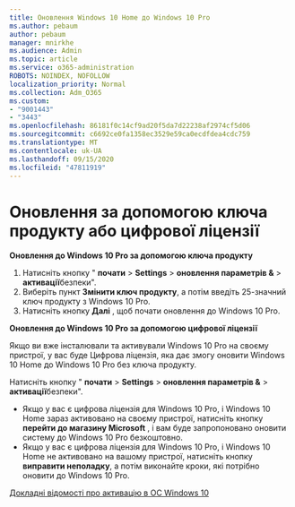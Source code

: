 ```yaml
---
title: Оновлення Windows 10 Home до Windows 10 Pro
ms.author: pebaum
author: pebaum
manager: mnirkhe
ms.audience: Admin
ms.topic: article
ms.service: o365-administration
ROBOTS: NOINDEX, NOFOLLOW
localization_priority: Normal
ms.collection: Adm_O365
ms.custom:
- "9001443"
- "3443"
ms.openlocfilehash: 86181f0c14cf9ad20f5da7d22238af2974cf5d06
ms.sourcegitcommit: c6692ce0fa1358ec3529e59ca0ecdfdea4cdc759
ms.translationtype: MT
ms.contentlocale: uk-UA
ms.lasthandoff: 09/15/2020
ms.locfileid: "47811919"
---
```

# <a name="upgrade-using-either-a-product-key-or-a-digital-license"></a>Оновлення за допомогою ключа продукту або цифрової ліцензії

**Оновлення до Windows 10 Pro за допомогою ключа продукту**

1. Натисніть кнопку " **почати**  >  **Settings**  >  **оновлення параметрів &**  >  **активації**безпеки".
2. Виберіть пункт **Змінити ключ продукту**, а потім введіть 25-значний ключ продукту з Windows 10 Pro.
3. Натисніть кнопку **Далі** , щоб почати оновлення до Windows 10 Pro.

**Оновлення до Windows 10 Pro за допомогою цифрової ліцензії**

Якщо ви вже інсталювали та активували Windows 10 Pro на своєму пристрої, у вас буде Цифрова ліцензія, яка дає змогу оновити Windows 10 Home до Windows 10 Pro без ключа продукту.

Натисніть кнопку " **почати**  >  **Settings**  >  **оновлення параметрів &**  >  **активації**безпеки".

- Якщо у вас є цифрова ліцензія для Windows 10 Pro, і Windows 10 Home зараз активовано на своєму пристрої, натисніть кнопку **перейти до магазину Microsoft** , і вам буде запропоновано оновити систему до Windows 10 Pro безкоштовно.
- Якщо у вас є цифрова ліцензія для Windows 10 Pro, і Windows 10 Home не активовано на вашому пристрої, натисніть кнопку **виправити неполадку**, а потім виконайте кроки, які потрібно оновити до Windows 10 Pro.

[Докладні відомості про активацію в ОС Windows 10](https://support.microsoft.com/help/12440)